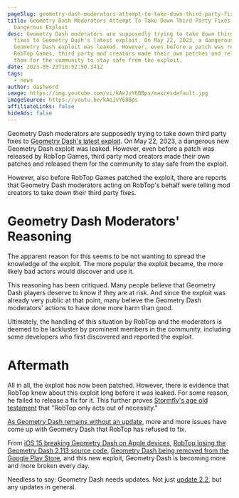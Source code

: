 ```yaml
---
pageSlug: geometry-dash-moderators-attempt-to-take-down-third-party-fixes-to-dangerous-exploit
title: Geometry Dash Moderators Attempt To Take Down Third Party Fixes To
  Dangerous Exploit
desc: Geometry Dash moderators are supposedly trying to take down third party
  fixes to Geometry Dash's latest exploit. On May 22, 2023, a dangerous new
  Geometry Dash exploit was leaked. However, even before a patch was released by
  RobTop Games, third party mod creators made their own patches and released
  them for the community to stay safe from the exploit.
date: 2023-05-23T18:52:50.341Z
tags:
  - news
author: dashword
image: https://img.youtube.com/vi/kAeJvY6BBps/maxresdefault.jpg
imageSource: https://youtu.be/kAeJvY6BBps
affiliateLinks: false
hideAds: false
---
```

Geometry Dash moderators are supposedly trying to take down third party fixes to [Geometry Dash's latest exploit](/posts/geometry-dash-exploit-puts-all-levels-and-you-at-risk/). On May 22, 2023, a dangerous new Geometry Dash exploit was leaked. However, even before a patch was released by RobTop Games, third party mod creators made their own patches and released them for the community to stay safe from the exploit.

However, also before RobTop Games patched the exploit, there are reports that Geometry Dash moderators acting on RobTop's behalf were telling mod creators to take down their third party fixes.

# Geometry Dash Moderators' Reasoning

The apparent reason for this seems to be not wanting to spread the knowledge of the exploit. The more popular the exploit became, the more likely bad actors would discover and use it.

This reasoning has been critiqued. Many people believe that Geometry Dash players deserve to know if they are at risk. And since the exploit was already very public at that point, many believe the Geometry Dash moderators' actions to have done more harm than good.

Ultimately, the handling of this situation by RobTop and the moderators is deemed to be lackluster by prominent members in the community, including some developers who first discovered and reported the exploit.

# Aftermath

All in all, the exploit has now been patched. However, there is evidence that RobTop knew about this exploit long before it was leaked. For some reason, he failed to release a fix for it. This further proves [Stormfly's age old testament](https://youtu.be/-okuM-2e8NA) that "RobTop only acts out of necessity."

[As Geometry Dash remains without an update](/posts/geometry-dash-2-2-wait-turns-6-years-old/), more and more issues have come up with Geometry Dash that RobTop has refused to fix.

From [iOS 15 breaking Geometry Dash on Apple devices](/posts/geometry-dash-how-to-fix-ios-crash-bug/), [RobTop losing the Geometry Dash 2.113 source code](/posts/geometry-dash-removed-from-google-play-store-following-security-concerns/), [Geometry Dash being removed from the Google Play Store](/posts/geometry-dash-moderator-says-2-2-is-right-around-the-corner/), and this new exploit, Geometry Dash is becoming more and more broken every day.

Needless to say: Geometry Dash needs updates. Not just [update 2.2](/categories/2.2/), but any updates in general.